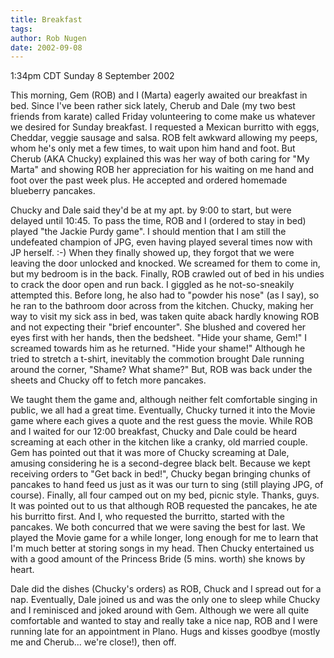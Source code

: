 ```yaml
---
title: Breakfast
tags: 
author: Rob Nugen
date: 2002-09-08
---
```


<p class=date>1:34pm CDT Sunday 8 September 2002</p>

<p class=message>This morning, Gem (ROB) and I (Marta) eagerly awaited
our breakfast in bed.  Since I've been rather sick lately, Cherub and
Dale (my two best friends from karate) called Friday volunteering to
come make us whatever we desired for Sunday breakfast.  I requested a
Mexican burritto with eggs, Cheddar, veggie sausage and salsa.  ROB
felt awkward allowing my peeps, whom he's only met a few times, to
wait upon him hand and foot.  But Cherub (AKA Chucky) explained this
was her way of both caring for "My Marta" and showing ROB her
appreciation for his waiting on me hand and foot over the past week
plus.  He accepted and ordered homemade blueberry pancakes.</p>

<p class=message>Chucky and Dale said they'd be at my apt. by 9:00 to
start, but were delayed until 10:45.  To pass the time, ROB and I
(ordered to stay in bed) played "the Jackie Purdy game".  I should
mention that I am still the undefeated champion of JPG, even having
played several times now with JP herself.  :-) When they finally
showed up, they forgot that we were leaving the door unlocked and
knocked.  We screamed for them to come in, but my bedroom is in the
back.  Finally, ROB crawled out of bed in his undies to crack the door
open and run back.  I giggled as he not-so-sneakily attempted this.
Before long, he also had to "powder his nose" (as I say), so he ran to
the bathroom door across from the kitchen.  Chucky, making her way to
visit my sick ass in bed, was taken quite aback hardly knowing ROB and
not expecting their "brief encounter".  She blushed and covered her
eyes first with her hands, then the bedsheet.  "Hide your shame, Gem!"
I screamed towards him as he returned.  "Hide your shame!"  Although
he tried to stretch a t-shirt, inevitably the commotion brought Dale
running around the corner, "Shame?  What shame?"  But, ROB was back
under the sheets and Chucky off to fetch more pancakes.  </p>

<p class=message>We taught them the game and, although neither felt
comfortable singing in public, we all had a great time.  Eventually,
Chucky turned it into the Movie game where each gives a quote and the
rest guess the movie.  While ROB and I waited for our 12:00 breakfast,
Chucky and Dale could be heard screaming at each other in the kitchen
like a cranky, old married couple.  Gem has pointed out that it was
more of Chucky screaming at Dale, amusing considering he is a
second-degree black belt.  Because we kept receiving orders to "Get
back in bed!", Chucky began bringing chunks of pancakes to hand feed
us just as it was our turn to sing (still playing JPG, of course).
Finally, all four camped out on my bed, picnic style.  Thanks, guys.
It was pointed out to us that although ROB requested the pancakes, he
ate his burritto first.  And I, who requested the burritto, started
with the pancakes.  We both concurred that we were saving the best for
last.  We played the Movie game for a while longer, long enough for me
to learn that I'm much better at storing songs in my head.  Then
Chucky entertained us with a good amount of the Princess Bride (5
mins. worth) she knows by heart.</p>

<p class=message>Dale did the dishes (Chucky's orders) as ROB, Chuck
and I spread out for a nap.  Eventually, Dale joined us and was the
only one to sleep while Chucky and I reminisced and joked around with
Gem.  Although we were all quite comfortable and wanted to stay and
really take a nice nap, ROB and I were running late for an appointment
in Plano.  Hugs and kisses goodbye (mostly me and Cherub... we're
close!), then off.</p>
